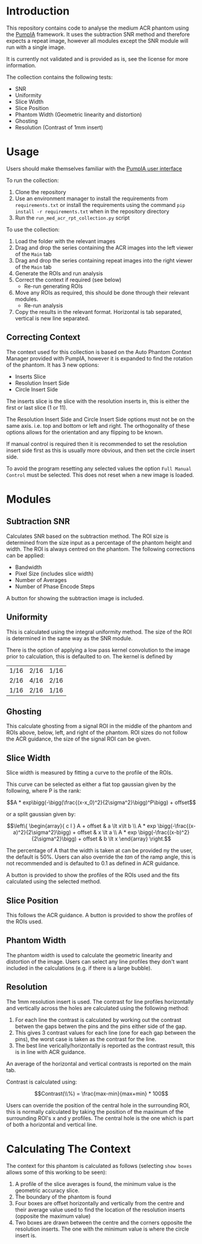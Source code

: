 # Introduction
This repository contains code to analyse the medium ACR phantom using the [PumpIA](https://github.com/Principle-Five/pumpia) framework.
It uses the subtraction SNR method and therefore expects a repeat image, however all modules except the SNR module will run with a single image.

It is currently not validated and is provided as is, see the license for more information.

The collection contains the following tests:
- SNR
- Uniformity
- Slice Width
- Slice Position
- Phantom Width (Geometric linearity and distortion)
- Ghosting
- Resolution (Contrast of 1mm insert)

# Usage

Users should make themselves familiar with the [PumpIA user interface](https://principle-five.github.io/pumpia/usage/user_interface.html)

To run the collection:
1. Clone the repository
2. Use an environment manager to install the requirements from `requirements.txt` or install the requirements using the command `pip install -r requirements.txt` when in the repository directory
3. Run the `run_med_acr_rpt_collection.py` script

To use the collection:
1. Load the folder with the relevant images
2. Drag and drop the series containing the ACR images into the left viewer of the `Main` tab
3. Drag and drop the series containing repeat images into the right viewer of the `Main` tab
4. Generate the ROIs and run analysis
5. Correct the context if required (see below)
    - Re-run generating ROIs
6. Move any ROIs as required, this should be done through their relevant modules.
    - Re-run analysis
7. Copy the results in the relevant format. Horizontal is tab separated, vertical is new line separated.

## Correcting Context

The context used for this collection is based on the Auto Phantom Context Manager provided with PumpIA, however it is expanded to find the rotation of the phantom.
It has 3 new options:
- Inserts Slice
- Resolution Insert Side
- Circle Insert Side

The inserts slice is the slice with the resolution inserts in, this is either the first or last slice (1 or 11).

The Resolution Insert Side and Circle Insert Side options must not be on the same axis. i.e. top and bottom or left and right.
The orthogonality of these options allows for the orientation and any flipping to be known.

If manual control is required then it is recommended to set the resolution insert side first as this is usually more obvious, and then set the circle insert side.

To avoid the program resetting any selected values the option `Full Manual Control` must be selected. This does not reset when a new image is loaded.

# Modules
## Subtraction SNR

Calculates SNR based on the subtraction method.
The ROI size is determined from the size input as a percentage of the phantom height and width.
The ROI is always centred on the phantom.
The following corrections can be applied:
- Bandwidth
- Pixel Size (includes slice width)
- Number of Averages
- Number of Phase Encode Steps

A button for showing the subtraction image is included.

## Uniformity

This is calculated using the integral uniformity method.
The size of the ROI is determined in the same way as the SNR module.

There is the option of applying a low pass kernel convolution to the image prior to calculation, this is defaulted to on.
The kernel is defined by

|    |    |    |
|----|----|----|
|1/16|2/16|1/16|
|2/16|4/16|2/16|
|1/16|2/16|1/16|

## Ghosting

This calculate ghosting from a signal ROI in the middle of the phantom and ROIs above, below, left, and right of the phantom.
ROI sizes do not follow the ACR guidance, the size of the signal ROI can be given.

## Slice Width

Slice width is measured by fitting a curve to the profile of the ROIs.

This curve can be selected as either a flat top gaussian given by the following, where P is the rank:

$$A * exp\bigg(-\bigg(\frac{(x-x_0)^2}{2\sigma^2}\bigg)^P\bigg) + offset$$

or a split gaussian given by:

```math
\left\{
\begin{array}{ c l }
A + offset & a \lt x\lt b \\
A * exp \bigg(-\frac{(x-a)^2}{2\sigma^2}\bigg) + offset & x \lt a \\
A * exp \bigg(-\frac{(x-b)^2}{2\sigma^2}\bigg) + offset & b \lt x
\end{array}
\right.
```

The percentage of A that the width is taken at can be provided ny the user, the default is 50%.
Users can also override the $tan$ of the ramp angle, this is not recommended and is defaulted to 0.1 as defined in ACR guidance.

A button is provided to show the profiles of the ROIs used and the fits calculated using the selected method.

## Slice Position

This follows the ACR guidance.
A button is provided to show the profiles of the ROIs used.

## Phantom Width

The phantom width is used to calculate the geometric linearity and distortion of the image.
Users can select any line profiles they don't want included in the calculations (e.g. if there is a large bubble).

## Resolution

The 1mm resolution insert is used.
The contrast for line profiles horizontally and vertically across the holes are calculated using the following method:

1. For each line the contrast is calculated by working out the contrast betwen the gaps betwen the pins and the pins either side of the gap.
2. This gives 3 contrast values for each line (one for each gap between the pins), the worst case is taken as the contrast for the line.
3. The best line verically/horizontally is reported as the contrast result, this is in line with ACR guidance.

An average of the horizontal and vertical contrasts is reported on the main tab.

Contrast is calculated using:

$$Contrast(\\%) = \frac{max-min}{max+min} * 100$$

Users can override the position of the central hole in the surrounding ROI, this is normally calculated by taking the position of the maximum of the surrounding ROI's x and y profiles.
The central hole is the one which is part of both a horizontal and vertical line.

# Calculating The Context

The context for this phantom is calculated as follows (selecting `show boxes` allows some of this working to be seen):
1. A profile of the slice averages is found, the minimum value is the geometric accuracy slice.
2. The boundary of the phantom is found
3. Four boxes are offset horizontally and vertically from the centre and their average value used to find the location of the resolution inserts (opposite the maximum value)
4. Two boxes are drawn between the centre and the corners opposite the resolution inserts. The one with the minimum value is where the circle insert is.
